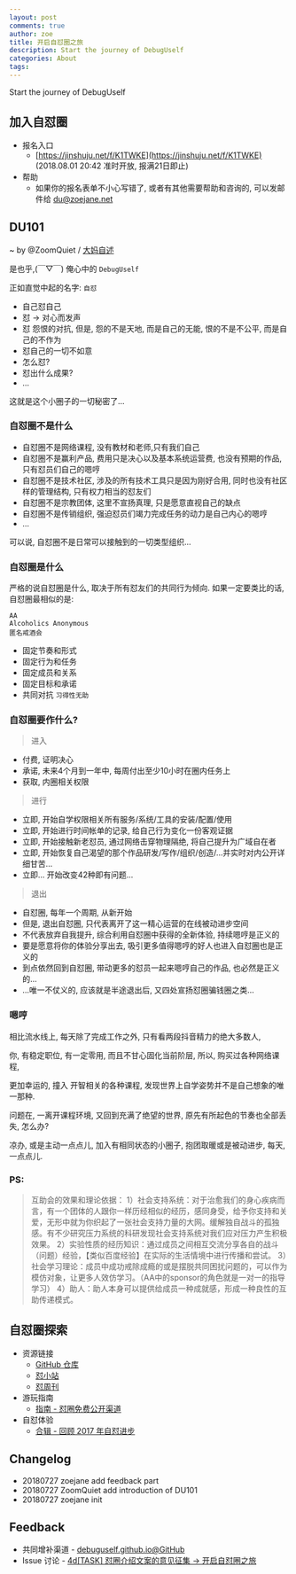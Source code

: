 ```yaml
---
layout: post
comments: true
author: zoe
title: 开启自怼圈之旅
description: Start the journey of DebugUself 
categories: About
tags: 
---
```


Start the journey of DebugUself 

<!--more-->

##  加入自怼圈

- 报名入口 
    - [https://jinshuju.net/f/K1TWKE](https://jinshuju.net/f/K1TWKE) (2018.08.01 20:42 准时开放, 报满21日即止)
- 帮助
    - 如果你的报名表单不小心写错了, 或者有其他需要帮助和咨询的, 可以发邮件给 [du@zoejane.net](du@zoejane.net)

## DU101

~ by @ZoomQuiet / [大妈自述](https://du.zoomquiet.io/2014-02/ac0-zq/)

是也乎,(￣▽￣) 俺心中的 `DebugUself`

正如直觉中起的名字: `自怼`

- 自己怼自己
- 怼 -> 对心而发声
- 怼 怨恨的对抗,  但是, 怨的不是天地, 而是自己的无能, 恨的不是不公平, 而是自己的不作为
- 怼自己的一切不如意
- 怎么怼?
- 怼出什么成果?
- …

这就是这个小圈子的一切秘密了...


### 自怼圈不是什么

- 自怼圈不是网络课程, 没有教材和老师,只有我们自己
- 自怼圈不是赢利产品, 费用只是决心以及基本系统运营费, 也没有预期的作品, 只有怼员们自己的嗯哼
- 自怼圈不是技术社区, 涉及的所有技术工具只是因为刚好合用, 同时也没有社区样的管理结构, 只有权力相当的怼友们
- 自怼圈不是宗教团体, 这里不宣扬真理, 只是愿意直视自己的缺点
- 自怼圈不是传销组织, 强迫怼员们竭力完成任务的动力是自己内心的嗯哼
- … 

可以说, 自怼圈不是日常可以接触到的一切类型组织...

### 自怼圈是什么

严格的说自怼圈是什么, 取决于所有怼友们的共同行为倾向.
如果一定要类比的话, 自怼圈最相似的是:

    AA
    Alcoholics Anonymous
    匿名戒酒会

- 固定节奏和形式
- 固定行为和任务
- 固定成员和关系
- 固定目标和承诺
- 共同对抗 `习得性无助`

### 自怼圈要作什么?

> 进入

- 付费, 证明决心
- 承诺, 未来4个月到一年中, 每周付出至少10小时在圈内任务上
- 获取, 内圈相关权限

> 进行

- 立即, 开始自学权限相关所有服务/系统/工具的安装/配置/使用
- 立即, 开始进行时间帐单的记录, 给自己行为变化一份客观证据
- 立即, 开始接触新老怼员, 通过网络击穿物理隔绝, 将自己提升为广域自在者
- 立即, 开始恢复自己渴望的那个作品研发/写作/组织/创造/…并实时对内公开详细甘苦…
- 立即... 开始改变42种即有问题...

> 退出

- 自怼圈, 每年一个周期, 从新开始
- 但是, 退出自怼圈, 只代表离开了这一精心运营的在线被动进步空间
- 不代表放弃自我提升, 综合利用自怼圈中获得的全新体验, 持续嗯哼是正义的
- 要是愿意将你的体验分享出去, 吸引更多值得嗯哼的好人也进入自怼圈也是正义的
- 到点依然回到自怼圈, 带动更多的怼员一起来嗯哼自己的作品, 也必然是正义的...
- …唯一不仗义的, 应该就是半途退出后, 又四处宣扬怼圈骗钱圈之类…

### 嗯哼

相比流水线上, 
每天除了完成工作之外,
只有看两段抖音精力的绝大多数人,

你, 有稳定职位, 有一定零用, 而且不甘心固化当前阶层, 所以, 购买过各种网络课程,

更加幸运的, 撞入 开智相关的各种课程, 发现世界上自学姿势并不是自己想象的唯一那种.

问题在, 一离开课程环境, 又回到充满了绝望的世界,
原先有所起色的节奏也全部丢失,
怎么办?

凉办, 或是主动一点点儿, 加入有相同状态的小圈子,
抱团取暖或是被动进步, 每天, 一点点儿.

### PS:
> 互助会的效果和理论依据：
1）社会支持系统：对于治愈我们的身心疾病而言，有一个团体的人跟你一样历经相似的经历，感同身受，给予你支持和关爱，无形中就为你织起了一张社会支持力量的大网。缓解独自战斗的孤独感。有不少研究压力系统的科研发现社会支持系统对我们应对压力产生积极效果。
2）实验性质的经历知识：通过成员之间相互交流分享各自的战斗（问题）经验，【类似百度经验】在实际的生活情境中进行传播和尝试。
3）社会学习理论：成员中成功戒除成瘾的或是摆脱共同困扰问题的，可以作为模仿对象，让更多人效仿学习。（AA中的sponsor的角色就是一对一的指导学习）
4）助人：助人本身可以提供给成员一种成就感，形成一种良性的互助传递模式。

## 自怼圈探索

- 资源链接
    - [GitHub 仓库](https://github.com/DebugUself)
    - [怼小站](https://du.zoomquiet.io)
    - [怼周刊](https://duw.zoomquiet.io/)
- 游玩指南
    - [指南 - 怼圈免费公开渠道](http://du.zoomquiet.io/2018-07/bear-jump-to-du-4free/)
- 自怼体验
    - [合辑 - 回顾 2017 年自怼进步](http://du.zoomquiet.io/2018-07/du-progress/)

## Changelog

- 20180727 zoejane add feedback part
- 20180727 ZoomQuiet add introduction of DU101
- 20180727 zoejane init

## Feedback

- 共同增补渠道 - [debuguself.github.io@GitHub](https://github.com/DebugUself/debuguself.github.io/blob/master/_posts/2018-07-27-into-du.md)
- Issue 讨论 - [4d[TASK] 怼圈介绍文案的意见征集 -> 开启自怼圈之旅](https://github.com/DebugUself/du4proto/issues/435)
